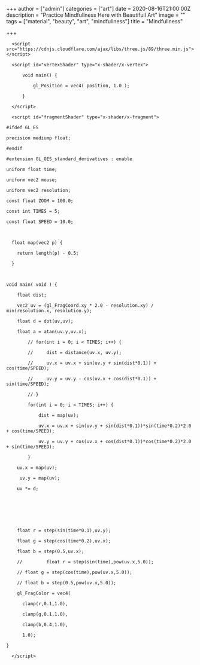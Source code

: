 +++
author = ["admin"]
categories = ["art"]
date = 2020-08-16T21:00:00Z
description = "Practice Mindfullness Here with Beautifull Art"
image = ""
tags = ["material", "beauty", "art", "mindfullness"]
title = "Mindfullness"

+++

<div id="container"></div>

      <script src="https://cdnjs.cloudflare.com/ajax/libs/three.js/89/three.min.js"></script>

      <script id="vertexShader" type="x-shader/x-vertex">

          void main() {

              gl_Position = vec4( position, 1.0 );

          }

      </script>

    

<!--  参考 http://glslsandbox.com/e#64851.4 -->

      <script id="fragmentShader" type="x-shader/x-fragment">

    #ifdef GL_ES

    precision mediump float;

    #endif

    #extension GL_OES_standard_derivatives : enable

    uniform float time;

    uniform vec2 mouse;

    uniform vec2 resolution;

    const float ZOOM = 100.0;

    const int TIMES = 5;

    const float SPEED = 10.0;

        

      float map(vec2 p) {

        return length(p) - 0.5;

      }

        

    void main( void ) {

        float dist;

        vec2 uv = (gl_FragCoord.xy * 2.0 - resolution.xy) / min(resolution.x, resolution.y);

        float d = dot(uv,uv);

        float a = atan(uv.y,uv.x);

            // for(int i = 0; i < TIMES; i++) {

            //     dist = distance(uv.x, uv.y);

            //     uv.x = uv.x + sin(uv.y + sin(dist*0.1)) + cos(time/SPEED);

            //     uv.y = uv.y - cos(uv.x + cos(dist*0.1)) + sin(time/SPEED);

            // }

            for(int i = 0; i < TIMES; i++) {

                dist = map(uv);

                uv.x = uv.x + sin(uv.y + sin(dist*0.1))*sin(time*0.2)*2.0 + cos(time/SPEED);

                uv.y = uv.y + cos(uv.x + cos(dist*0.1))*cos(time*0.2)*2.0 + sin(time/SPEED);

            }

        uv.x = map(uv);

         uv.y = map(uv);

        uv *= d;

                

 

                

        float r = step(sin(time*0.1),uv.y); 

        float g = step(cos(time*0.2),uv.x);

        float b = step(0.5,uv.x);

        //         float r = step(sin(time),pow(uv.x,5.0));

        // float g = step(cos(time),pow(uv.x,5.0));

        // float b = step(0.5,pow(uv.x,5.0));

        gl_FragColor = vec4(

          clamp(r,0.1,1.0),

          clamp(g,0.1,1.0),

          clamp(b,0.4,1.0), 

          1.0);

    }

      </script>

 <script>

var container;

          var camera, scene, renderer;

          var uniforms;

          init();

          animate();

          function init() {

              container = document.getElementById( 'container' );

              camera = new THREE.Camera();

              camera.position.z = 1;

              scene = new THREE.Scene();

              var geometry = new THREE.PlaneBufferGeometry( 2, 2 );

              uniforms = {

                  time: { type: "f", value: 1.0 },

                  resolution: { type: "v2", value: new THREE.Vector2() }

              };

              var material = new THREE.ShaderMaterial( {

                  uniforms: uniforms,

                  vertexShader: document.getElementById( 'vertexShader' ).textContent,

                  fragmentShader: document.getElementById( 'fragmentShader' ).textContent

              } );

              var mesh = new THREE.Mesh( geometry, material );

              scene.add( mesh );

              renderer = new THREE.WebGLRenderer();

              renderer.setPixelRatio( window.devicePixelRatio );

              container.appendChild( renderer.domElement );

              onWindowResize();

              window.addEventListener( 'resize', onWindowResize, false );

          }

          function onWindowResize( event ) {

              renderer.setSize( window.innerWidth, window.innerHeight );

              uniforms.resolution.value.x = renderer.domElement.width;

              uniforms.resolution.value.y = renderer.domElement.height;

          }

          function animate() {

              requestAnimationFrame( animate );

              render();

          }

          function render() {

              uniforms.time.value += 0.05;

              renderer.render( scene, camera );

          }

</script>